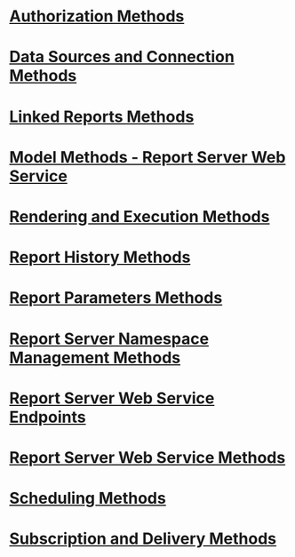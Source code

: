 # [Authorization Methods](authorization-methods.md)
# [Data Sources and Connection Methods](data-sources-and-connection-methods.md)
# [Linked Reports Methods](linked-reports-methods.md)
# [Model Methods - Report Server Web Service](model-methods-report-server-web-service.md)
# [Rendering and Execution Methods](rendering-and-execution-methods.md)
# [Report History Methods](report-history-methods.md)
# [Report Parameters Methods](report-parameters-methods.md)
# [Report Server Namespace Management Methods](report-server-namespace-management-methods.md)
# [Report Server Web Service Endpoints](report-server-web-service-endpoints.md)
# [Report Server Web Service Methods](report-server-web-service-methods.md)
# [Scheduling Methods](scheduling-methods.md)
# [Subscription and Delivery Methods](subscription-and-delivery-methods.md)
